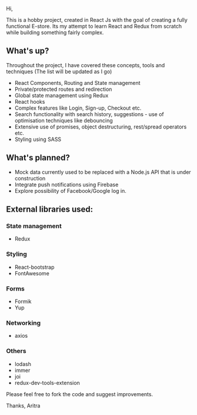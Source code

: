 Hi,

This is a hobby project, created in React Js with the goal of creating a fully functional E-store. Its my attempt to learn React and Redux from scratch while building something fairly complex.

## What's up?

Throughout the project, I have covered these concepts, tools and techniques (The list will be updated as I go)

- React Components, Routing and State management
- Private/protected routes and redirection
- Global state management using Redux
- React hooks
- Complex features like Login, Sign-up, Checkout etc.
- Search functionality with search history, suggestions - use of optimisation techniques like debouncing
- Extensive use of promises, object destructuring, rest/spread operators etc.
- Styling using SASS

## What's planned?

- Mock data currently used to be replaced with a Node.js API that is under construction
- Integrate push notifications using Firebase
- Explore possibility of Facebook/Google log in.

## External libraries used:

### State management
- Redux

### Styling
- React-bootstrap
- FontAwesome

### Forms
- Formik
- Yup

### Networking
- axios

### Others
- lodash
- immer
- joi
- redux-dev-tools-extension

Please feel free to fork the code and suggest improvements.

Thanks,
Aritra